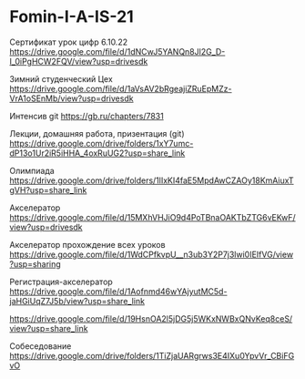 # Fomin-I-A-IS-21
Сертификат урок цифр 6.10.22
https://drive.google.com/file/d/1dNCwJ5YANQn8Jl2G_D-I_0iPgHCW2FQV/view?usp=drivesdk

Зимний студенческий Цех
https://drive.google.com/file/d/1aVsAV2bRgeajiZRuEpMZz-VrA1oSEnMb/view?usp=drivesdk 

Интенсив git
https://gb.ru/chapters/7831 

Лекции, домашняя работа, призентация (git)
https://drive.google.com/drive/folders/1xY7umc-dP13o1Ur2iR5iHHA_4oxRuUG2?usp=share_link

Олимпиада 
https://drive.google.com/drive/folders/1lIxKI4faE5MpdAwCZAOy18KmAiuxTgVH?usp=share_link

Акселератор
https://drive.google.com/file/d/15MXhVHJiO9d4PoTBnaOAKTbZTG6vEKwF/view?usp=drivesdk

Акселератор прохождение всех уроков 
https://drive.google.com/file/d/1WdCPfkvpU__n3ub3Y2P7j3lwi0IEIfVG/view?usp=sharing

Регистрация-акселератор 
https://drive.google.com/file/d/1Aofnmd46wYAjyutMC5d-jaHGiUqZ7J5b/view?usp=share_link

https://drive.google.com/file/d/19HsnOA2l5jDG5j5WKxNWBxQNvKeq8ceS/view?usp=share_link

Собеседование
https://drive.google.com/drive/folders/1TiZjaUARgrws3E4IXu0YpvVr_CBiFGvO
